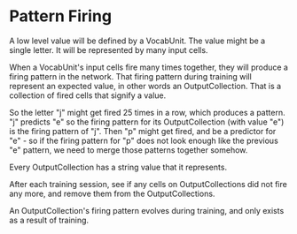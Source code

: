 # Pattern Firing

A low level value will be defined by a VocabUnit. The value might be a single
letter. It will be represented by many input cells.

When a VocabUnit's input cells fire many times together, they will produce
a firing pattern in the network. That firing pattern during training will
represent an expected value, in other words an OutputCollection. That is a
collection of fired cells that signify a value.

So the letter "j" might get fired 25 times in a row, which produces a pattern.
"j" predicts "e" so the firing pattern for its OutputCollection (with value
"e") is the firing pattern of "j". Then "p" might get fired, and be a predictor
for "e" - so if the firing pattern for "p" does not look enough like the
previous "e" pattern, we need to merge those patterns together somehow.

Every OutputCollection has a string value that it represents.

After each training session, see if any cells on OutputCollections did not
fire any more, and remove them from the OutputCollections.

An OutputCollection's firing pattern evolves during training, and only
exists as a result of training.
